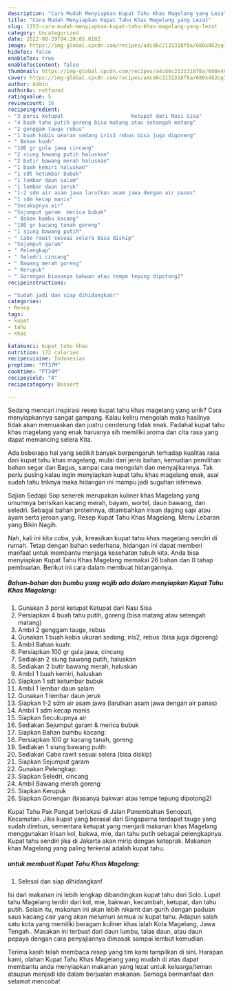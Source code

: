 ```yaml
---
description: "Cara Mudah Menyiapkan Kupat Tahu Khas Magelang yang Lezat"
title: "Cara Mudah Menyiapkan Kupat Tahu Khas Magelang yang Lezat"
slug: 1153-cara-mudah-menyiapkan-kupat-tahu-khas-magelang-yang-lezat
category: Uncategorized
date: 2022-08-29T04:28:05.018Z
image: https://img-global.cpcdn.com/recipes/a4cd6c2131318f8a/680x482cq70/kupat-tahu-khas-magelang-foto-resep-utama.jpg
hideToc: false
enableToc: true
enableTocContent: false
thumbnail: https://img-global.cpcdn.com/recipes/a4cd6c2131318f8a/680x482cq70/kupat-tahu-khas-magelang-foto-resep-utama.jpg
cover: https://img-global.cpcdn.com/recipes/a4cd6c2131318f8a/680x482cq70/kupat-tahu-khas-magelang-foto-resep-utama.jpg
author: Admin
authorAv: notfound
ratingvalue: 5
reviewcount: 16
recipeingredient:
- "3 porsi ketupat                      Ketupat dari Nasi Sisa"
- "4 buah tahu putih goreng bisa matang atau setengah matang"
- "2 genggam tauge rebus"
- "1 buah kobis ukuran sedang iris2 rebus bisa juga digoreng"
- " Bahan kuah"
- "100 gr gula jawa cincang"
- "2 siung bawang putih haluskan"
- "2 butir bawang merah haluskan"
- "1 buah kemiri haluskan"
- "1 sdt ketumbar bubuk"
- "1 lembar daun salam"
- "1 lembar daun jeruk"
- "1-2 sdm air asam jawa larutkan asam jawa dengan air panas"
- "1 sdm kecap manis"
- "Secukupnya air"
- "Sejumput garam  merica bubuk"
- " Bahan bumbu kacang"
- "100 gr kacang tanah goreng"
- "1 siung bawang putih"
- " Cabe rawit sesuai selera bisa diskip"
- "Sejumput garam"
- " Pelengkap"
- " Seledri cincang"
- " Bawang merah goreng"
- " Kerupuk"
- " Gorengan biasanya bakwan atau tempe tepung dipotong2"
recipeinstructions:

- "Sudah jadi dan siap dihidangkan!"
categories:
- Resep
tags:
- kupat
- tahu
- khas

katakunci: kupat tahu khas 
nutrition: 172 calories
recipecuisine: Indonesian
preptime: "PT37M"
cooktime: "PT34M"
recipeyield: "4"
recipecategory: Dessert

---
```





Sedang mencari inspirasi resep kupat tahu khas magelang yang unik? Cara menyiapkannya sangat gampang. Kalau keliru mengolah maka hasilnya tidak akan memuaskan dan justru cenderung tidak enak. Padahal kupat tahu khas magelang yang enak harusnya sih memiliki aroma dan cita rasa yang dapat memancing selera Kita.





Ada beberapa hal yang sedikit banyak berpengaruh terhadap kualitas rasa dari kupat tahu khas magelang, mulai dari jenis bahan, kemudian pemilihan bahan segar dan Bagus, sampai cara mengolah dan menyajikannya. Tak perlu pusing kalau ingin menyiapkan kupat tahu khas magelang enak,      asal sudah tahu triknya maka hidangan ini mampu jadi suguhan istimewa.














Sajian Sedap) Sop senerek merupakan kuliner khas Magelang yang umumnya berisikan kacang merah, bayam, wortel, daun bawang, dan seledri. Sebagai bahan proteinnya, ditambahkan irisan daging sapi atau ayam serta jeroan yang. Resep Kupat Tahu Khas Magelang, Menu Lebaran yang Bikin Nagih.






Nah, kali ini kita coba, yuk, kreasikan kupat tahu khas magelang sendiri di rumah. Tetap dengan bahan sederhana, hidangan ini dapat memberi manfaat untuk membantu menjaga kesehatan tubuh kita. Anda bisa menyiapkan Kupat Tahu Khas Magelang memakai 26 bahan dan 0 tahap pembuatan. Berikut ini cara dalam membuat hidangannya.

<!--inarticleads1-->

##### Bahan-bahan dan bumbu yang wajib ada dalam menyiapkan Kupat Tahu Khas Magelang:

1. Gunakan 3 porsi ketupat                      Ketupat dari Nasi Sisa
1. Persiapkan 4 buah tahu putih, goreng (bisa matang atau setengah matang)
1. Ambil 2 genggam tauge, rebus
1. Gunakan 1 buah kobis ukuran sedang, iris2, rebus (bisa juga digoreng)
1. Ambil  Bahan kuah:
1. Persiapkan 100 gr gula jawa, cincang
1. Sediakan 2 siung bawang putih, haluskan
1. Sediakan 2 butir bawang merah, haluskan
1. Ambil 1 buah kemiri, haluskan
1. Siapkan 1 sdt ketumbar bubuk
1. Ambil 1 lembar daun salam
1. Gunakan 1 lembar daun jeruk
1. Siapkan 1-2 sdm air asam jawa (larutkan asam jawa dengan air panas)
1. Ambil 1 sdm kecap manis
1. Siapkan Secukupnya air
1. Sediakan Sejumput garam &amp; merica bubuk
1. Siapkan  Bahan bumbu kacang:
1. Persiapkan 100 gr kacang tanah, goreng
1. Sediakan 1 siung bawang putih
1. Sediakan  Cabe rawit sesuai selera (bisa diskip)
1. Siapkan Sejumput garam
1. Gunakan  Pelengkap:
1. Siapkan  Seledri, cincang
1. Ambil  Bawang merah goreng
1. Siapkan  Kerupuk
1. Siapkan  Gorengan (biasanya bakwan atau tempe tepung dipotong2)


Kupat Tahu Pak Pangat berlokasi di Jalan Panembahan Senopati, Kecamatan. Jika kupat yang berasal dari Singaparna terdapat tauge yang sudah direbus, sementara ketupat yang menjadi makanan khas Magelang menggunakan irisan kol, bakwa, mie, dan tahu putih sebagai pelengkapnya. Kupat tahu sendiri jika di Jakarta akan mirip dengan ketoprak. Makanan khas Magelang yang paling terkenal adalah kupat tahu. 

<!--inarticleads2-->

#####  untuk membuat Kupat Tahu Khas Magelang:


1. Selesai dan siap dihidangkan!

Isi dari makanan ini lebih lengkap dibandingkan kupat tahu dari Solo. Lupat tahu Magelang terdiri dari kol, mie, bakwan, kecambah, ketupat, dan tahu putih. Selain itu, makanan ini akan lebih nikamt dan gurih dengan paduan saus kacang cair yang akan melumuri semua isi kupat tahu. Adapun salah satu kota yang memiliki beragam kuliner khas ialah Kota Magelang, Jawa Tengah.. Masakan ini terbuat dari daun lumbu, talas daun, atau daun pepaya dengan cara penyajiannya dimasak sampai lembut kemudian. 

Terima kasih telah membaca resep yang tim kami tampilkan di sini. Harapan kami, olahan Kupat Tahu Khas Magelang yang mudah di atas dapat membantu anda menyiapkan makanan yang lezat untuk keluarga/teman ataupun menjadi ide dalam berjualan makanan. Semoga bermanfaat dan selamat mencoba!
